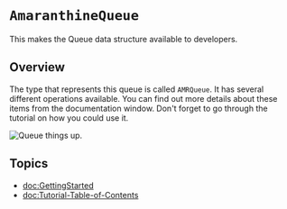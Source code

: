 # ``AmaranthineQueue``

This makes the Queue data structure available to developers.

## Overview

The type that represents this queue is called ``AMRQueue``. It has several different operations available.
You can find out more details about these items from the documentation window. 
Don't forget to go through the tutorial on how you could use it.

![Queue things up.](flipboard.png)

## Topics

- <doc:GettingStarted>
- <doc:Tutorial-Table-of-Contents>
